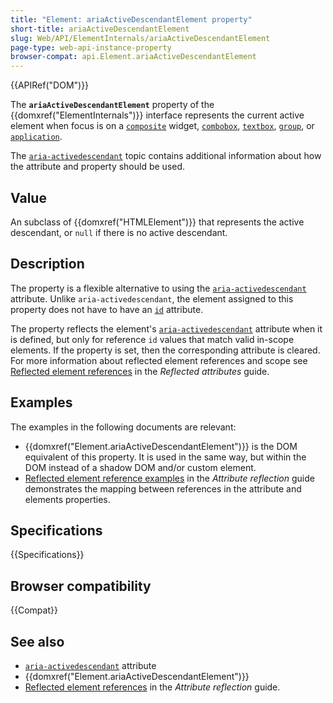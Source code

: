 ```yaml
---
title: "Element: ariaActiveDescendantElement property"
short-title: ariaActiveDescendantElement
slug: Web/API/ElementInternals/ariaActiveDescendantElement
page-type: web-api-instance-property
browser-compat: api.Element.ariaActiveDescendantElement
---
```


{{APIRef("DOM")}}

The **`ariaActiveDescendantElement`** property of the {{domxref("ElementInternals")}} interface represents the current active element when focus is on a [`composite`](/en-US/docs/Web/Accessibility/ARIA/Reference/Roles/composite_role) widget, [`combobox`](/en-US/docs/Web/Accessibility/ARIA/Reference/Roles/combobox_role), [`textbox`](/en-US/docs/Web/Accessibility/ARIA/Reference/Roles/textbox_role), [`group`](/en-US/docs/Web/Accessibility/ARIA/Reference/Roles/group_role), or [`application`](/en-US/docs/Web/Accessibility/ARIA/Reference/Roles/application_role).

The [`aria-activedescendant`](/en-US/docs/Web/Accessibility/ARIA/Reference/Attributes/aria-activedescendant) topic contains additional information about how the attribute and property should be used.

## Value

An subclass of {{domxref("HTMLElement")}} that represents the active descendant, or `null` if there is no active descendant.

## Description

The property is a flexible alternative to using the [`aria-activedescendant`](/en-US/docs/Web/Accessibility/ARIA/Reference/Attributes/aria-activedescendant) attribute.
Unlike `aria-activedescendant`, the element assigned to this property does not have to have an [`id`](/en-US/docs/Web/HTML/Global_attributes/id) attribute.

The property reflects the element's [`aria-activedescendant`](/en-US/docs/Web/Accessibility/ARIA/Reference/Attributes/aria-errormessage) attribute when it is defined, but only for reference `id` values that match valid in-scope elements.
If the property is set, then the corresponding attribute is cleared.
For more information about reflected element references and scope see [Reflected element references](/en-US/docs/Web/API/Document_Object_Model/Reflected_attributes#reflected_element_references) in the _Reflected attributes_ guide.

## Examples

The examples in the following documents are relevant:

- {{domxref("Element.ariaActiveDescendantElement")}} is the DOM equivalent of this property.
  It is used in the same way, but within the DOM instead of a shadow DOM and/or custom element.
- [Reflected element reference examples](/en-US/docs/Web/API/Document_Object_Model/Reflected_attributes#setting_and_getting_reflected_element_references) in the _Attribute reflection_ guide demonstrates the mapping between references in the attribute and elements properties.

## Specifications

{{Specifications}}

## Browser compatibility

{{Compat}}

## See also

- [`aria-activedescendant`](/en-US/docs/Web/Accessibility/ARIA/Reference/Attributes/aria-activedescendant) attribute
- {{domxref("Element.ariaActiveDescendantElement")}}
- [Reflected element references](/en-US/docs/Web/API/Document_Object_Model/Reflected_attributes#reflected_element_references) in the _Attribute reflection_ guide.
